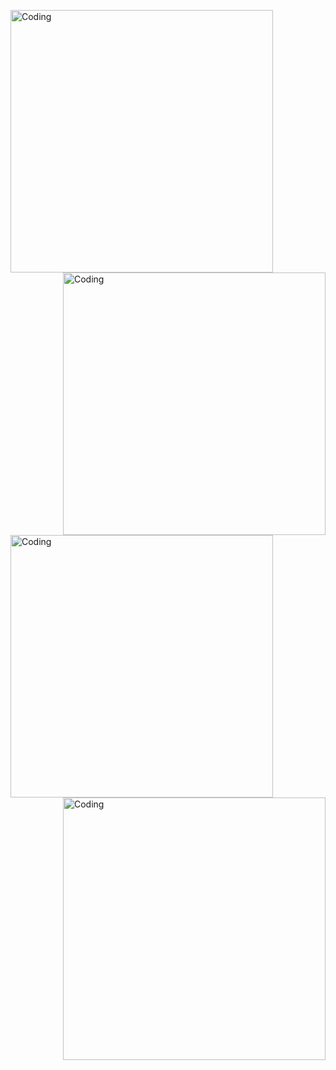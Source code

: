   <img align="left" alt="Coding" width="420" src="https://media0.giphy.com/media/PuvJVM5w0wu6QEUWfq/giphy.gif">  <img align="right" alt="Coding" width="420" src="https://media4.giphy.com/media/FhPbyzFSuKmly/giphy.gif">    <img align="left" alt="Coding" width="420" src="https://media.giphy.com/media/v1.Y2lkPTc5MGI3NjExcGkzd3hhYW1pZXVpMTFqM2MxeWNlejU5MnV1ZGFlcmNqMzFzbmQzaiZlcD12MV9pbnRlcm5hbF9naWZfYnlfaWQmY3Q9Zw/l46CCea2qGTdIMhqg/giphy.gif">    <img align="right" alt="Coding" width="420" src="https://i.giphy.com/media/v1.Y2lkPTc5MGI3NjExcmF6Mm8wcjB1ejJoNDY5eG9sbDZhZHZqYWJxcHBubW9zcDFzNHR3aCZlcD12MV9pbnRlcm5hbF9naWZfYnlfaWQmY3Q9Zw/pOeaTGiDBZgYM/giphy.gif">        
